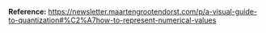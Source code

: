 **Reference:** https://newsletter.maartengrootendorst.com/p/a-visual-guide-to-quantization#%C2%A7how-to-represent-numerical-values


